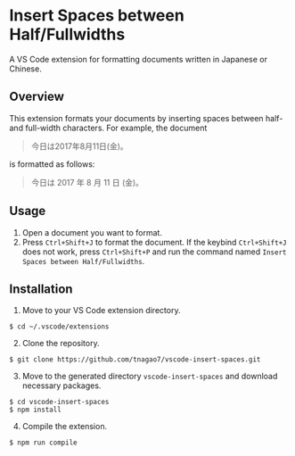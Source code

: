 # Insert Spaces between Half/Fullwidths

A VS Code extension for formatting documents written in Japanese or Chinese.

## Overview

This extension formats your documents by inserting spaces between half- and full-width characters.
For example, the document

> 今日は2017年8月11日(金)。

is formatted as follows:

> 今日は 2017 年 8 月 11 日 (金)。

## Usage

1. Open a document you want to format.
2. Press ``Ctrl+Shift+J`` to format the document.
   If the keybind ``Ctrl+Shift+J`` does not work, press ``Ctrl+Shift+P`` and run the command named ``Insert Spaces between Half/Fullwidths``.


## Installation

1. Move to your VS Code extension directory.
```
$ cd ~/.vscode/extensions
```

2. Clone the repository.
```
$ git clone https://github.com/tnagao7/vscode-insert-spaces.git
```

3. Move to the generated directory ``vscode-insert-spaces`` and download necessary packages.
```
$ cd vscode-insert-spaces
$ npm install
```
4. Compile the extension.
```
$ npm run compile
```